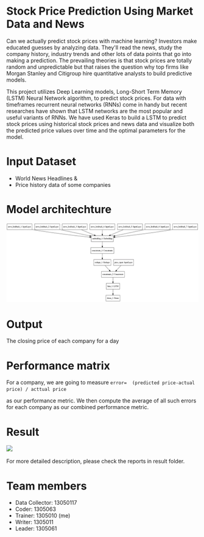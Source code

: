 # Stock Price Prediction Using Market Data and News
Can we actually predict stock prices with machine learning? Investors make educated guesses by analyzing data. They'll read the news, study the company history, industry trends and other lots of data points that go into making a prediction. The prevailing theories is that stock prices are totally random and unpredictable but that raises the question why top firms like Morgan Stanley and Citigroup hire quantitative analysts to build predictive models.

This project utilizes Deep Learning models, Long-Short Term Memory (LSTM) Neural Network algorithm, to predict stock prices. For data with timeframes recurrent neural networks (RNNs) come in handy but recent researches have shown that LSTM networks are the most popular and useful variants of RNNs.
We have used Keras to build a LSTM to predict stock prices using historical stock prices and news data and visualize both the predicted price values over time and the optimal parameters for the model.

# Input Dataset 
* World News Headlines &
* Price history data of some companies

# Model architechture
![](Result\model.jpg)

# Output 
The closing price of each company for a day

# Performance matrix
For a company, we are going to measure
            `error=  (predicted price-actual price) / acttual price`

as our performance metric.
We then compute the average of all such errors for each company as our combined performance metric.

# Result
![](Result\prediction-vs-real.jpg)

For more detailed description, please check the reports in result folder.

# Team members
* Data Collector: 13050117
* Coder: 1305063
* Trainer:  1305010 (me)
* Writer: 1305011
* Leader: 1305061
